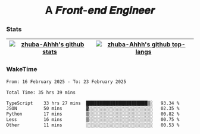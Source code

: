 <h1 align="center">A 𝑭𝒓𝒐𝒏𝒕-𝒆𝒏𝒅 𝑬𝒏𝒈𝒊𝒏𝒆𝒆𝒓</h1>

### Stats

| <a href="https://github.com/zhuba-Ahhh"><img align="center" src="https://github-readme-stats.vercel.app/api?username=zhuba-Ahhh&hide_title=true&hide_border=true&show_icons=trueline_height=21&text_color=000&icon_color=000&bg_color=0,ea6161,ffc64d,fffc4d,52fa5a&theme=graywhite" alt="zhuba-Ahhh's github stats" /> </a> | <a href="https://github.com/zhuba-Ahhh"><img align="center" src="https://github-readme-stats.vercel.app/api/top-langs/?username=zhuba-Ahhh&hide_title=true&hide_border=true&layout=compact&hide_border=true&show_icons=trueline_height=40&text_color=000&icon_color=000&bg_color=0,ea6161,ffc64d,fffc4d,52fa5a&theme=graywhite&langs_count=6" alt="zhuba-Ahhh's github top-langs"/> </a> |
| ------------- | ------------- |

### WakeTime

<!--START_SECTION:waka-->

```txt
From: 16 February 2025 - To: 23 February 2025

Total Time: 35 hrs 39 mins

TypeScript    33 hrs 27 mins  ███████████████████████▒░   93.34 %
JSON          50 mins         ▓░░░░░░░░░░░░░░░░░░░░░░░░   02.35 %
Python        17 mins         ▒░░░░░░░░░░░░░░░░░░░░░░░░   00.82 %
Less          16 mins         ▒░░░░░░░░░░░░░░░░░░░░░░░░   00.75 %
Other         11 mins         ░░░░░░░░░░░░░░░░░░░░░░░░░   00.53 %
```

<!--END_SECTION:waka-->
